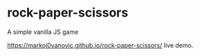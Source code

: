 # rock-paper-scissors
A simple vanilla JS game

https://markoj0vanovic.github.io/rock-paper-scissors/  live demo.
